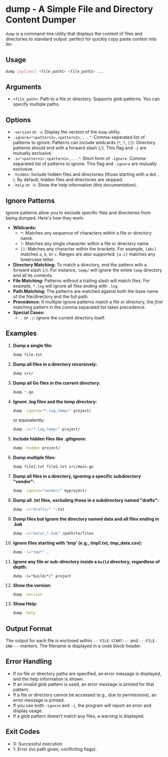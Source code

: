 # dump - A Simple File and Directory Content Dumper

`dump` is a command-line utility that displays the content of files and directories to standard output. perfect for quickly copy paste context into llm 

## Usage

```bash
dump [options] <file_path1> <file_path2> ...
```

## Arguments

*   `<file_path>`:  Path to a file or directory. Supports glob patterns.  You can specify multiple paths.

## Options

*   `-version` or `-v`: Display the version of the `dump` utility.
*   `-ignore="<pattern1>,<pattern2>,..."`:  Comma-separated list of patterns to ignore.  Patterns can include wildcards (`*`, `?`, `[]`).  Directory patterns should end with a forward slash (`/`). This flag and `-i` are mutually exclusive.
*   `-i="<pattern1>,<pattern2>,..."`:  Short form of `-ignore`. Comma-separated list of patterns to ignore. This flag and `-ignore` are mutually exclusive.
*   `-hidden`: Include hidden files and directories (those starting with a dot `.` ). By default, hidden files and directories are skipped.
*   `-help` or `-h`: Show the help information (this documentation).

## Ignore Patterns

Ignore patterns allow you to exclude specific files and directories from being dumped.  Here's how they work:

*   **Wildcards:**
    *   `*`: Matches any sequence of characters within a file or directory name.
    *   `?`: Matches any single character within a file or directory name.
    *   `[]`: Matches any character within the brackets.  For example, `[abc]` matches `a`, `b`, or `c`.  Ranges are also supported: `[a-z]` matches any lowercase letter.
*   **Directory Matching:** To match a directory, end the pattern with a forward slash (`/`). For instance, `temp/` will ignore the entire `temp` directory and all its contents.
*   **File Matching:** Patterns without a trailing slash will match files.  For example, `*.log` will ignore all files ending with `.log`.
*   **Path Matching:** The patterns are matched against both the base name of the file/directory and the full path.
*   **Precedence:** If multiple ignore patterns match a file or directory, the *first* matching pattern in the comma separated list takes precedence.
*   **Special Cases:**
    *  `.` or `./`: ignore the current directory itself.

## Examples

1.  **Dump a single file:**

    ```bash
    dump file.txt
    ```

2.  **Dump all files in a directory recursively:**

    ```bash
    dump src/
    ```

3.  **Dump all Go files in the current directory:**

    ```bash
    dump *.go
    ```

4.  **Ignore .log files and the temp directory:**

    ```bash
    dump -ignore="*.log,temp/" project/
    ```
    or equivalently:
    ```bash
    dump -i="*.log,temp/" project/
    ```

5.  **Include hidden files like .gitignore:**

    ```bash
    dump -hidden project/
    ```

6.  **Dump multiple files:**

    ```bash
    dump file1.txt file2.txt src/main.go
    ```

7.  **Dump all files in a directory, ignoring a specific subdirectory "vendor":**

    ```bash
    dump -ignore="vendor/" myproject/
    ```

8.  **Dump all .txt files, excluding those in a subdirectory named "drafts":**
    ```bash
    dump -i="drafts/" *.txt
    ```

9.  **Dump files but ignore the directory named data and all files ending in .bak**
    ```bash
    dump -i="data/,*.bak" /path/to/files
    ```

10. **Ignore files starting with 'tmp' (e.g., tmp1.txt, tmp_data.csv):**

    ```bash
    dump -i="tmp*" .
    ```

11. **Ignore any file or sub-directory inside a `build` directory, regardless of depth:**

    ```
    dump -i="build/*/" project
    ```

12. **Show the version:**

    ```bash
    dump -version
    ```

13. **Show Help:**

    ```bash
    dump -help
    ```

## Output Format

The output for each file is enclosed within `---FILE-START---` and `---FILE-END---` markers. The filename is displayed in a code block header.

## Error Handling

*   If no file or directory paths are specified, an error message is displayed, and the help information is shown.
*   If an invalid glob pattern is used, an error message is printed for that pattern.
*   If a file or directory cannot be accessed (e.g., due to permissions), an error message is printed.
*   If you use both `-ignore` and `-i`, the program will report an error and display usage.
*   If a glob pattern doesn't match any files, a warning is displayed.

## Exit Codes
* 0: Successful execution
* 1: Error (no path given, conflicting flags).
